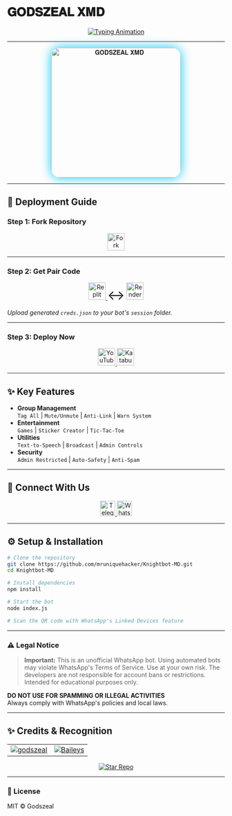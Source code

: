 # 𝐆𝐎𝐃𝐒𝐙𝐄𝐀𝐋 𝐗𝐌𝐃

<div align="center"> 
  <a href="https://github.com/AiOfLautech/God-s-Zeal-Xmd"> 
    <img src="https://readme-typing-svg.demolab.com?font=Orbitron&size=50&duration=3000&pause=500&color=33FF00&center=true&width=1000&height=100&lines=𝐆𝐎𝐃𝐒𝐙𝐄𝐀𝐋+𝐗𝐌𝐃;Multi-Device+WhatsApp+Bot;Advanced+Group+Management;Next-Gen+Bot+Experience;Coded+By+Godwin+Hephzibah+Tech" alt="Typing Animation" />
  </a> 
</div>

---

<div align="center">
  <img src="https://github.com/AiOfLautech/God-s-Zeal-Xmd/assets/bot_image.jpeg" alt="𝐆𝐎𝐃𝐒𝐙𝐄𝐀𝐋 𝐗𝐌𝐃" height="300" style="border-radius:20px;box-shadow:0 0 25px #00ccff">
</div>

---

## 🚀 Deployment Guide

### Step 1: Fork Repository

<div align="center">
  <a href="https://github.com/AiOfLautech/God-s-Zeal-Xmd/fork">
    <img src="https://img.shields.io/badge/-FORK%20REPO-00ccff?style=for-the-badge&logo=github&logoColor=white&labelColor=black" height="40" alt="Fork Badge"/>
  </a>
</div>

---

### Step 2: Get Pair Code

<div align="center">
  <a href="https://replit.com/@DGXeon/Xeon-PairCode?v=1" target="_blank">
    <img src="https://img.shields.io/badge/-REPLIT%20PAIR%20CODE-00eeff?style=for-the-badge&logo=replit&logoColor=white&labelColor=black" height="40" alt="Replit Badge"/>
  </a>
  <span style="font-size:30px">↔️</span>
  <a href="https://knight-bot-paircode.onrender.com" target="_blank">
    <img src="https://img.shields.io/badge/-RENDER%20PAIR%20CODE-5ed6ff?style=for-the-badge&logo=file&logoColor=white&labelColor=black" height="40" alt="Render Badge"/>
  </a>
</div>

*Upload generated `creds.json` to your bot's `session` folder.*

---

### Step 3: Deploy Now

<div align="center">
  <a href="https://youtu.be/-oz_u1iMgf8">
    <img src="https://img.shields.io/badge/-DEPLOY%20TUTORIAL-FF0000?style=for-the-badge&logo=youtube&logoColor=white&labelColor=black" height="40" alt="YouTube Tutorial"/>
  </a>
  <a href="https://dashboard.katabump.com/auth/login#d6b7d6">
    <img src="https://img.shields.io/badge/-KATABUMP%20PANEL-D6B7D6?style=for-the-badge&logo=serverless&logoColor=black&labelColor=white" height="40" alt="Katabump Panel"/>
  </a>
</div>

---

## ✨ Key Features

- **Group Management**  
  `Tag All` | `Mute/Unmute` | `Anti-Link` | `Warn System`
- **Entertainment**  
  `Games` | `Sticker Creator` | `Tic-Tac-Toe`
- **Utilities**  
  `Text-to-Speech` | `Broadcast` | `Admin Controls`
- **Security**  
  `Admin Restricted` | `Auto-Safety` | `Anti-Spam`

---

## 🔗 Connect With Us

<div align="center">
  <a href="https://t.me/+3QhFUZHx-nhhZmY1">
    <img src="https://img.shields.io/badge/-TELEGRAM%20CHANNEL-0088cc?style=for-the-badge&logo=telegram&logoColor=white" height="35" alt="Telegram"/>
  </a>
  <a href="https://whatsapp.com/channel/0029Va90zAnIHphOuO8Msp3A">
    <img src="https://img.shields.io/badge/-WHATSAPP%20CHANNEL-25D366?style=for-the-badge&logo=whatsapp&logoColor=white" height="35" alt="WhatsApp"/>
  </a>
</div>

---

## ⚙️ Setup & Installation

```bash
# Clone the repository
git clone https://github.com/mruniquehacker/Knightbot-MD.git
cd Knightbot-MD

# Install dependencies
npm install

# Start the bot
node index.js

# Scan the QR code with WhatsApp's Linked Devices feature
```

---

### ⚠️ Legal Notice

> **Important:** This is an unofficial WhatsApp bot. Using automated bots may violate WhatsApp's Terms of Service. Use at your own risk. The developers are not responsible for account bans or restrictions. Intended for educational purposes only.

**DO NOT USE FOR SPAMMING OR ILLEGAL ACTIVITIES**  
Always comply with WhatsApp's policies and local laws.

---

## ✨ Credits & Recognition

<table>
  <tr>
    <td align="center">
      <a href="https://github.com/AiOfLautech">
        <img src="https://img.shields.io/badge/Godszeal-00ffff?style=for-the-badge&logo=github&logoColor=black" alt="godszeal">
      </a>
    </td>
    <td align="center">
      <a href="https://github.com/adiwajshing/Baileys">
        <img src="https://img.shields.io/badge/BAILEYS-aa00ff?style=for-the-badge&logo=npm&logoColor=white" alt="Baileys">
      </a>
    </td>
  </tr>
</table>

<div align="center"> 
  <a href="https://github.com/AiOfLautech/God-s-Zeal-Xmd/star">
    <img src="https://img.shields.io/badge/⭐_STAR_THIS_REPO_⭐-yellow?style=for-the-badge&logo=github" alt="Star Repo">
  </a>
</div>

---

### 📜 License

MIT © Godszeal
